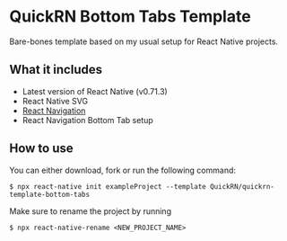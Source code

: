 # QuickRN Bottom Tabs Template

Bare-bones template based on my usual setup for React Native projects.

## What it includes

- Latest version of React Native (v0.71.3)
- React Native SVG
- [React Navigation](https://reactnavigation.org/)
- React Navigation Bottom Tab setup
<!-- - [AppCenter](https://appcenter.ms) -->

## How to use

You can either download, fork or run the following command:

`$ npx react-native init exampleProject --template QuickRN/quickrn-template-bottom-tabs`

Make sure to rename the project by running

`$ npx react-native-rename <NEW_PROJECT_NAME>`

